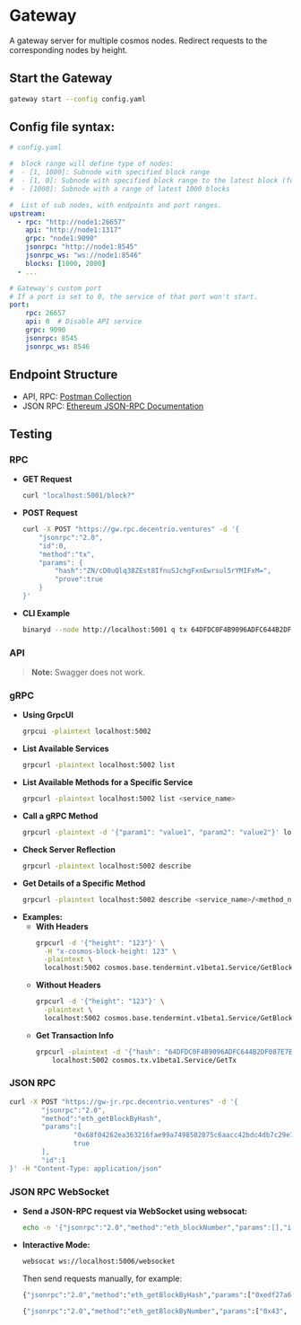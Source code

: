# Gateway

A gateway server for multiple cosmos nodes. Redirect requests to the corresponding nodes by height.

## Start the Gateway

```bash
gateway start --config config.yaml
```

## Config file syntax:

```yaml
# config.yaml

#  block range will define type of nodes:
#  - [1, 1000]: Subnode with specified block range
#  - [1, 0]: Subnode with specified block range to the latest block (for querying without specifying block height)
#  - [1000]: Subnode with a range of latest 1000 blocks 

#  List of sub nodes, with endpoints and port ranges.
upstream:
  - rpc: "http://node1:26657"
    api: "http://node1:1317"
    grpc: "node1:9090"
    jsonrpc: "http://node1:8545"
    jsonrpc_ws: "ws://node1:8546"
    blocks: [1000, 2000]
  - ...

# Gateway's custom port
# If a port is set to 0, the service of that port won't start.
port:
    rpc: 26657
    api: 0  # Disable API service
    grpc: 9090
    jsonrpc: 8545
    jsonrpc_ws: 8546
```

## Endpoint Structure

- API, RPC: [Postman Collection](https://www.postman.com/flight-astronomer-81853429/osmosis)
- JSON RPC: [Ethereum JSON-RPC Documentation](https://documenter.getpostman.com/view/4117254/ethereum-json-rpc/RVu7CT5J)

## Testing

### RPC

- **GET Request**
  ```bash
  curl "localhost:5001/block?"
  ```
- **POST Request**
  ```bash
  curl -X POST "https://gw.rpc.decentrio.ventures" -d '{
      "jsonrpc":"2.0",
      "id":0,
      "method":"tx",
      "params": {
          "hash":"ZN/cD0uQlq38ZEst8IfnuSJchgFxnEwrsul5rYMIFxM=",
          "prove":true
      }
  }'
  ```
- **CLI Example**
  ```bash
  binaryd --node http://localhost:5001 q tx 64DFDC0F4B9096ADFC644B2DF087E7B9225C8601719C4C2BB2E979AD83081713
  ```

### API

> **Note:** Swagger does not work.

### gRPC

- **Using GrpcUI**
  ```bash
  grpcui -plaintext localhost:5002
  ```
- **List Available Services**
  ```bash
  grpcurl -plaintext localhost:5002 list
  ```
- **List Available Methods for a Specific Service**
  ```bash
  grpcurl -plaintext localhost:5002 list <service_name>
  ```
- **Call a gRPC Method**
  ```bash
  grpcurl -plaintext -d '{"param1": "value1", "param2": "value2"}' localhost:5002 <service_name>/<method_name>
  ```
- **Check Server Reflection**
  ```bash
  grpcurl -plaintext localhost:5002 describe
  ```
- **Get Details of a Specific Method**
  ```bash
  grpcurl -plaintext localhost:5002 describe <service_name>/<method_name>
  ```
- **Examples:**
  - **With Headers**
    ```bash
    grpcurl -d '{"height": "123"}' \
      -H "x-cosmos-block-height: 123" \
      -plaintext \
      localhost:5002 cosmos.base.tendermint.v1beta1.Service/GetBlockByHeight
    ```
  - **Without Headers**
    ```bash
    grpcurl -d '{"height": "123"}' \
      -plaintext \
      localhost:5002 cosmos.base.tendermint.v1beta1.Service/GetBlockByHeight
    ```
  - **Get Transaction Info**
    ```bash
    grpcurl -plaintext -d '{"hash": "64DFDC0F4B9096ADFC644B2DF087E7B9225C8601719C4C2BB2E979AD83081713"}' \
        localhost:5002 cosmos.tx.v1beta1.Service/GetTx
    ```

### JSON RPC

```bash
curl -X POST "https://gw-jr.rpc.decentrio.ventures" -d '{
        "jsonrpc":"2.0",
        "method":"eth_getBlockByHash",
        "params":[
                "0x68f04262ea363216fae99a7498502075c6aacc42bdc4db7c29e7f64c2fab0fda",
                true
        ],
        "id":1
}' -H "Content-Type: application/json"
```

### JSON RPC WebSocket

- **Send a JSON-RPC request via WebSocket using websocat:**
  ```bash
  echo -n '{"jsonrpc":"2.0","method":"eth_blockNumber","params":[],"id":1}' | websocat ws://localhost:5006/websocket
  ```
- **Interactive Mode:**
  ```bash
  websocat ws://localhost:5006/websocket
  ```
  Then send requests manually, for example:
  ```bash
  {"jsonrpc":"2.0","method":"eth_getBlockByHash","params":["0xedf27a6af5a10e72102b0ba73940fd3b9fb21900b822178405bbd2a969e408fb", true],"id":1}
  ```
  ```bash
  {"jsonrpc":"2.0","method":"eth_getBlockByNumber","params":["0x43", true],"id":1}
  ```

